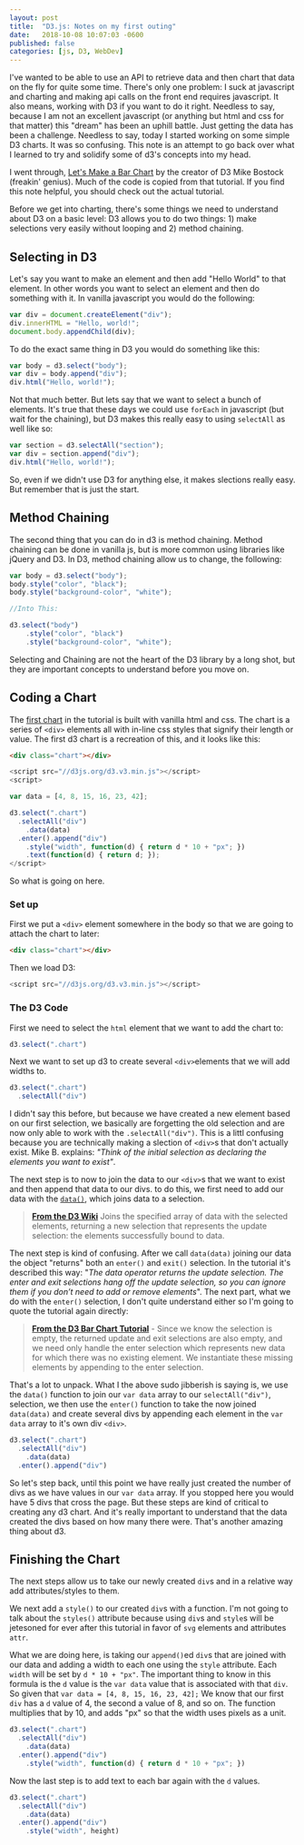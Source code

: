 ```yaml
---
layout: post
title:  "D3.js: Notes on my first outing"
date:   2018-10-08 10:07:03 -0600
published: false
categories: [js, D3, WebDev]
---
```


I've wanted to be able to use an API to retrieve data and then chart that data on the fly for quite some time.  There's only one problem: I suck at javascript and charting and making api calls on the front end requires javascript.  It also means, working with D3 if you want to do it right. Needless to say, because I am not an excellent javascript (or anything but html and css for that matter) this "dream" has been an uphill battle.  Just getting the data has been a challenge.  Needless to say, today I started working on some simple D3 charts.  It was so confusing.  This note is an attempt to go back over what I learned to try and solidify some of d3's concepts into my head.

I went through, [Let's Make a Bar Chart](https://bost.ocks.org/mike/bar/) by the creator of D3 Mike Bostock (freakin' genius). Much of the code is copied from that tutorial.  If you find this note helpful, you should check out the actual tutorial.

Before we get into charting, there's some things we need to understand about D3 on a basic level: D3 allows you to do two things: 1) make selections very easily without looping and 2) method chaining.  

## Selecting in D3

Let's say you want to make an element and then add "Hello World" to that element.  In other words you want to select an element and then do something with it. In vanilla javascript you would do the following:

```js
var div = document.createElement("div");
div.innerHTML = "Hello, world!";
document.body.appendChild(div);
```
To do the exact same thing in D3 you would do something like this:

```js
var body = d3.select("body");
var div = body.append("div");
div.html("Hello, world!");
```

Not that much better.  But lets say that we want to select a bunch of elements.  It's true that these days we could use `forEach` in javascript (but wait for the chaining), but D3 makes this really easy to using `selectAll` as well like so:

```js
var section = d3.selectAll("section");
var div = section.append("div");
div.html("Hello, world!");
```

So, even if we didn't use D3 for anything else, it makes slections really easy.  But remember that is just the start.

## Method Chaining

The second thing that you can do in d3 is method chaining.  Method chaining can be done in vanilla js, but is more common using libraries like jQuery and D3.  In D3, method chaining allow us to change, the following:

```js
var body = d3.select("body");
body.style("color", "black");
body.style("background-color", "white");

//Into This:

d3.select("body")
    .style("color", "black")
    .style("background-color", "white");
```

Selecting and Chaining are not the heart of the D3 library by a long shot, but they are important concepts to understand before you move on.

## Coding a Chart

The [first chart](https://bost.ocks.org/mike/bar/#manual) in the tutorial is built with vanilla html and css.  The chart is a series of `<div>` elements all with in-line css styles that signify their length or value.  The first d3 chart is a recreation of this, and it looks like this:

```html
<div class="chart"></div>
```

```js
<script src="//d3js.org/d3.v3.min.js"></script>
<script>

var data = [4, 8, 15, 16, 23, 42];

d3.select(".chart")
  .selectAll("div")
    .data(data)
  .enter().append("div")
    .style("width", function(d) { return d * 10 + "px"; })
    .text(function(d) { return d; });
</script>
```

So what is going on here.

### Set up
First we put a `<div>` element somewhere in the body so that we are going to attach the chart to later:

```html
<div class="chart"></div>
```

Then we load D3:

```js
<script src="//d3js.org/d3.v3.min.js"></script>
```
### The D3 Code

First we need to select the `html` element that we want to add the chart to:

```js
d3.select(".chart")
```
Next we want to set up d3 to create several `<div>`elements that we will add widths to.

```js
d3.select(".chart")
  .selectAll("div")
```
I didn't say this before, but because we have created a new element based on our first selection, we basically are forgetting the old selection and are now only able to work with the `.selectAll("div")`.  This is a littl confusing because you are technically making a slection of `<div>`s that don't actually exist.  Mike B. explains: *"Think of the initial selection as declaring the elements you want to exist"*.

The next step is to now to join the data to our `<div>`s that we want to exist and then append that data to our divs.  to do this, we first need to add our data with the [`data()`](https://github.com/d3/d3/wiki#data), which joins data to a selection.

> **[From the D3 Wiki](https://github.com/d3/d3-selection/blob/master/README.md#selection_data)** Joins the specified array of data with the selected elements, returning a new selection that represents the update selection: the elements successfully bound to data.

The next step is kind of confusing.  After we call `data(data)` joining our data the object "returns" both an `enter()` and `exit()` selection. In the tutorial it's described this way: "*The data operator returns the update selection. The enter and exit selections hang off the update selection, so you can ignore them if you don’t need to add or remove elements*". The next part, what we do with the `enter()` selection, I don't quite understand either so I'm going to quote the tutorial again directly:

> **[From the D3 Bar Chart Tutorial](https://bost.ocks.org/mike/bar/#automatic)** - Since we know the selection is empty, the returned update and exit selections are also empty, and we need only handle the enter selection which represents new data for which there was no existing element. We instantiate these missing elements by appending to the enter selection.

That's a lot to unpack. What I the above sudo jibberish is saying is, we use the `data()` function to join our `var data` array to our `selectAll("div")`, selection, we then use the `enter()` function to take the now joined `data(data)` and create several divs by appending each element in the `var data` array to it's own div `<div>`.

```js
d3.select(".chart")
  .selectAll("div")
    .data(data)
  .enter().append("div")
```

So let's step back, until this point we have really just created the number of divs as we have values in our `var data` array. If you stopped here you would have 5 divs that cross the page. But these steps are kind of critical to creating any d3 chart.  And it's really important to understand that the data created the divs based on how many there were.  That's another amazing thing about d3.

## Finishing the Chart
The next steps allow us to take our newly created `div`s and in a relative way add attributes/styles to them.

We next add a `style()` to our created `div`s with a function.  I'm not going to talk about the `styles()` attribute because using `div`s and `style`s will be jetesoned for ever after this tutorial in favor of `svg` elements and attributes `attr`.

What we are doing here, is taking our `append()`ed `div`s that are joined with our data and adding a width to each one using the `style` attribute. Each `width` will be set by `d * 10 + "px"`.  The important thing to know in this formula is the `d` value is the `var data` value that is associated with that `div`.  So given that `var data = [4, 8, 15, 16, 23, 42];` We know that our first `div` has a `d` value of 4, the second a value of 8, and so on.  The function multiplies that by 10, and adds "px" so that the width uses pixels as a unit.

```js
d3.select(".chart")
  .selectAll("div")
    .data(data)
  .enter().append("div")
    .style("width", function(d) { return d * 10 + "px"; })
```
Now the last step is to add text to each bar again with the `d` values.

```js
d3.select(".chart")
  .selectAll("div")
    .data(data)
  .enter().append("div")
    .style("width", height)
```

